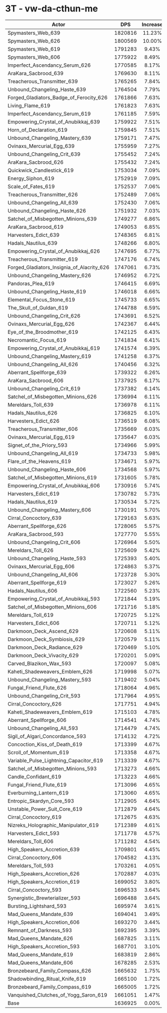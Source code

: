 # 3T - vw-da-cthun-me
| Actor | DPS | Increase |
|---|:---:|:---:|
|Spymasters_Web_639|1820816|11.23%|
|Spymasters_Web_626|1800569|10.00%|
|Spymasters_Web_619|1791283|9.43%|
|Spymasters_Web_606|1775922|8.49%|
|Imperfect_Ascendancy_Serum_626|1770585|8.17%|
|AraKara_Sacbrood_639|1769630|8.11%|
|Treacherous_Transmitter_639|1765265|7.84%|
|Unbound_Changeling_Haste_639|1764504|7.79%|
|Forged_Gladiators_Badge_of_Ferocity_626|1761866|7.63%|
|Living_Flame_619|1761823|7.63%|
|Imperfect_Ascendancy_Serum_619|1761185|7.59%|
|Empowering_Crystal_of_Anubikkaj_639|1759922|7.51%|
|Horn_of_Declaration_619|1759845|7.51%|
|Unbound_Changeling_Mastery_639|1759171|7.47%|
|Ovinaxs_Mercurial_Egg_639|1755959|7.27%|
|Unbound_Changeling_Crit_639|1755452|7.24%|
|AraKara_Sacbrood_626|1755432|7.24%|
|Quickwick_Candlestick_619|1753034|7.09%|
|Energy_Siphon_619|1752919|7.09%|
|Scale_of_Fates_619|1752537|7.06%|
|Treacherous_Transmitter_626|1752489|7.06%|
|Unbound_Changeling_All_639|1752430|7.06%|
|Unbound_Changeling_Haste_626|1751932|7.03%|
|Satchel_of_Misbegotten_Minions_639|1749277|6.86%|
|AraKara_Sacbrood_619|1749053|6.85%|
|Harvesters_Edict_639|1748365|6.81%|
|Hadals_Nautilus_639|1748266|6.80%|
|Empowering_Crystal_of_Anubikkaj_626|1747695|6.77%|
|Treacherous_Transmitter_619|1747176|6.74%|
|Forged_Gladiators_Insignia_of_Alacrity_626|1747061|6.73%|
|Unbound_Changeling_Mastery_626|1746952|6.72%|
|Pandoras_Plea_619|1746415|6.69%|
|Unbound_Changeling_Haste_619|1746018|6.66%|
|Elemental_Focus_Stone_619|1745733|6.65%|
|The_Skull_of_Guldan_619|1744788|6.59%|
|Unbound_Changeling_Crit_626|1743691|6.52%|
|Ovinaxs_Mercurial_Egg_626|1742367|6.44%|
|Eye_of_the_Broodmother_619|1742125|6.43%|
|Necromantic_Focus_619|1741834|6.41%|
|Empowering_Crystal_of_Anubikkaj_619|1741574|6.39%|
|Unbound_Changeling_Mastery_619|1741258|6.37%|
|Unbound_Changeling_All_626|1740456|6.32%|
|Aberrant_Spellforge_639|1739322|6.26%|
|AraKara_Sacbrood_606|1737925|6.17%|
|Unbound_Changeling_Crit_619|1737382|6.14%|
|Satchel_of_Misbegotten_Minions_626|1736994|6.11%|
|Mereldars_Toll_639|1736978|6.11%|
|Hadals_Nautilus_626|1736825|6.10%|
|Harvesters_Edict_626|1736519|6.08%|
|Treacherous_Transmitter_606|1735669|6.03%|
|Ovinaxs_Mercurial_Egg_619|1735647|6.03%|
|Signet_of_the_Priory_593|1734966|5.99%|
|Unbound_Changeling_All_619|1734733|5.98%|
|Flare_of_the_Heavens_619|1734671|5.97%|
|Unbound_Changeling_Haste_606|1734568|5.97%|
|Satchel_of_Misbegotten_Minions_619|1731605|5.78%|
|Empowering_Crystal_of_Anubikkaj_606|1730916|5.74%|
|Harvesters_Edict_619|1730782|5.73%|
|Hadals_Nautilus_619|1730534|5.72%|
|Unbound_Changeling_Mastery_606|1730191|5.70%|
|Cirral_Concoctory_639|1729163|5.63%|
|Aberrant_Spellforge_626|1728065|5.57%|
|AraKara_Sacbrood_593|1727770|5.55%|
|Unbound_Changeling_Crit_606|1726964|5.50%|
|Mereldars_Toll_626|1725609|5.42%|
|Unbound_Changeling_Haste_593|1725393|5.40%|
|Ovinaxs_Mercurial_Egg_606|1724863|5.37%|
|Unbound_Changeling_All_606|1723728|5.30%|
|Aberrant_Spellforge_619|1723027|5.26%|
|Hadals_Nautilus_606|1722560|5.23%|
|Empowering_Crystal_of_Anubikkaj_593|1721844|5.19%|
|Satchel_of_Misbegotten_Minions_606|1721716|5.18%|
|Mereldars_Toll_619|1720725|5.12%|
|Harvesters_Edict_606|1720711|5.12%|
|Darkmoon_Deck_Ascend_629|1720608|5.11%|
|Darkmoon_Deck_Symbiosis_629|1720579|5.11%|
|Darkmoon_Deck_Radiance_629|1720469|5.10%|
|Darkmoon_Deck_Vivacity_629|1720201|5.09%|
|Carved_Blazikon_Wax_593|1720097|5.08%|
|Kaheti_Shadeweavers_Emblem_626|1719998|5.07%|
|Unbound_Changeling_Mastery_593|1719402|5.04%|
|Fungal_Friend_Flute_626|1718064|4.96%|
|Unbound_Changeling_Crit_593|1717964|4.95%|
|Cirral_Concoctory_626|1717751|4.94%|
|Kaheti_Shadeweavers_Emblem_619|1715103|4.78%|
|Aberrant_Spellforge_606|1714541|4.74%|
|Unbound_Changeling_All_593|1714479|4.74%|
|Sigil_of_Algari_Concordance_593|1714132|4.72%|
|Concoction_Kiss_of_Death_619|1713399|4.67%|
|Scroll_of_Momentum_619|1713358|4.67%|
|Variable_Pulse_Lightning_Capacitor_619|1713339|4.67%|
|Satchel_of_Misbegotten_Minions_593|1713273|4.66%|
|Candle_Confidant_619|1713223|4.66%|
|Fungal_Friend_Flute_619|1713096|4.65%|
|Everburning_Lantern_619|1713060|4.65%|
|Entropic_Skardyn_Core_593|1712905|4.64%|
|Unstable_Power_Suit_Core_619|1712879|4.64%|
|Cirral_Concoctory_619|1712675|4.63%|
|Nizreks_Holographic_Manipulator_619|1712389|4.61%|
|Harvesters_Edict_593|1711778|4.57%|
|Mereldars_Toll_606|1711282|4.54%|
|High_Speakers_Accretion_639|1709801|4.45%|
|Cirral_Concoctory_606|1704582|4.13%|
|Mereldars_Toll_593|1703261|4.05%|
|High_Speakers_Accretion_626|1702887|4.03%|
|High_Speakers_Accretion_619|1699052|3.80%|
|Cirral_Concoctory_593|1696533|3.64%|
|Synergistic_Brewterializer_593|1696488|3.64%|
|Bursting_Lightshard_593|1695974|3.61%|
|Mad_Queens_Mandate_639|1694041|3.49%|
|High_Speakers_Accretion_606|1693270|3.44%|
|Remnant_of_Darkness_593|1692395|3.39%|
|Mad_Queens_Mandate_626|1687825|3.11%|
|High_Speakers_Accretion_593|1687701|3.10%|
|Mad_Queens_Mandate_619|1683819|2.86%|
|Mad_Queens_Mandate_606|1678285|2.53%|
|Bronzebeard_Family_Compass_626|1665632|1.75%|
|Shadowbinding_Ritual_Knife_619|1665100|1.72%|
|Bronzebeard_Family_Compass_619|1665005|1.72%|
|Vanquished_Clutches_of_Yogg_Saron_619|1661051|1.47%|
|Base|1636925|0.00%|
